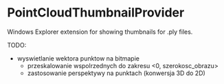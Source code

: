 # PointCloudThumbnailProvider
Windows Explorer extension for showing thumbnails for .ply files.

TODO:
  - wyswietlanie wektora punktow na bitmapie
      - przeskalowanie wspolrzednych do zakresu <0, szerokosc_obrazu>
      - zastosowanie perspektywy na punktach (konwersja 3D do 2D)
      
     
